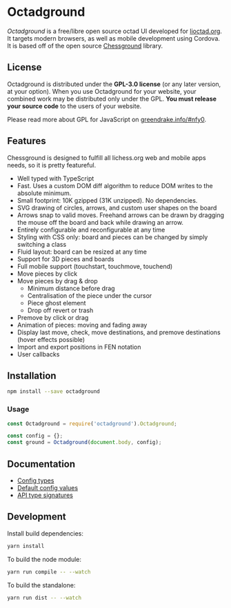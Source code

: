 # Octadground

_Octadground_ is a free/libre open source octad UI developed for
[lioctad.org](https://lioctad.org).
It targets modern browsers, as well as mobile development using Cordova.
It is based off of the open source [Chessground](https://github.com/ornicar/chessground)
library.

## License

Octadground is distributed under the **GPL-3.0 license** (or any later version,
at your option).
When you use Octadground for your website, your combined work may be
distributed only under the GPL. **You must release your source code** to the
users of your website.

Please read more about GPL for JavaScript on [greendrake.info/#nfy0](http://greendrake.info/#nfy0).

## Features

Chessground is designed to fulfill all lichess.org web and mobile apps needs, so it is pretty featureful.

- Well typed with TypeScript
- Fast. Uses a custom DOM diff algorithm to reduce DOM writes to the absolute minimum.
- Small footprint: 10K gzipped (31K unzipped). No dependencies.
- SVG drawing of circles, arrows, and custom user shapes on the board
- Arrows snap to valid moves. Freehand arrows can be drawn by dragging the mouse off the board and back while drawing an arrow.
- Entirely configurable and reconfigurable at any time
- Styling with CSS only: board and pieces can be changed by simply switching a class
- Fluid layout: board can be resized at any time
- Support for 3D pieces and boards
- Full mobile support (touchstart, touchmove, touchend)
- Move pieces by click
- Move pieces by drag & drop
  - Minimum distance before drag
  - Centralisation of the piece under the cursor
  - Piece ghost element
  - Drop off revert or trash
- Premove by click or drag
- Animation of pieces: moving and fading away
- Display last move, check, move destinations, and premove destinations (hover effects possible)
- Import and export positions in FEN notation
- User callbacks

## Installation

```sh
npm install --save octadground
```

### Usage

```js
const Octadground = require('octadground').Octadground;

const config = {};
const ground = Octadground(document.body, config);
```

## Documentation

- [Config types](https://github.com/dechristopher/octadground/tree/master/src/config.ts)
- [Default config values](https://github.com/dechristopher/octadground/tree/master/src/state.ts)
- [API type signatures](https://github.com/dechristopher/octadground/tree/master/src/api.ts)

## Development

Install build dependencies:

```sh
yarn install
```

To build the node module:

```sh
yarn run compile -- --watch
```

To build the standalone:

```sh
yarn run dist -- --watch
```
